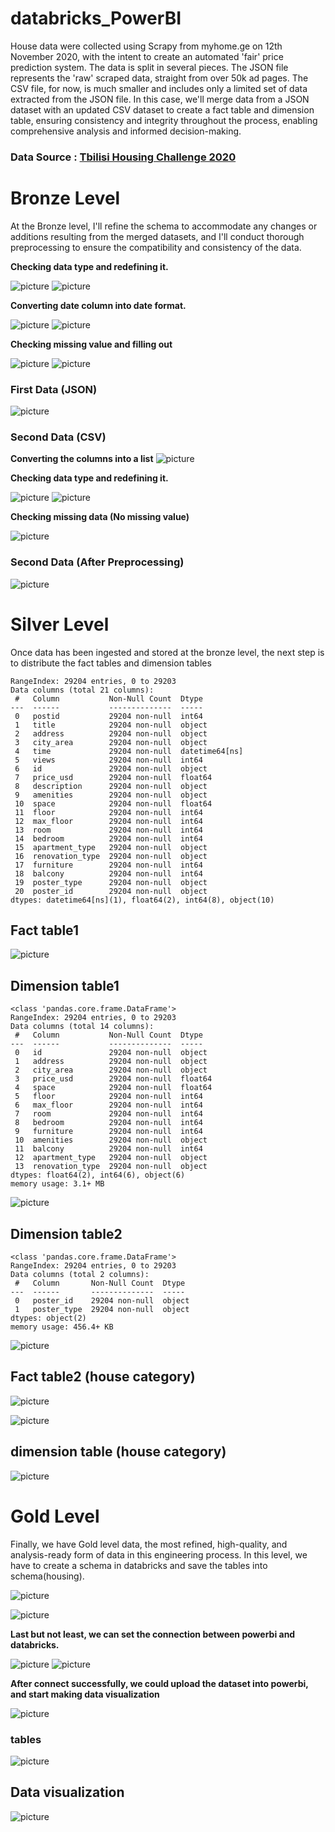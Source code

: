 # databricks_PowerBI
House data were collected using Scrapy from myhome.ge on 12th November 2020, with the intent to create an automated 'fair' price prediction system. The data is split in several pieces. The JSON file represents the 'raw' scraped data, straight from over 50k ad pages. The CSV file, for now, is much smaller and includes only a limited set of data extracted from the JSON file. In this case, we'll merge data from a JSON dataset with an updated CSV dataset to create a fact table and dimension table, ensuring consistency and integrity throughout the process, enabling comprehensive analysis and informed decision-making.

### Data Source : [Tbilisi Housing Challenge 2020](https://www.kaggle.com/datasets/tornikeonoprishvili/tbilisi-housing-challenge-2020)

# Bronze Level
At the Bronze level, I'll refine the schema to accommodate any changes or additions resulting from the merged datasets, and I'll conduct thorough preprocessing to ensure the compatibility and consistency of the data.

**Checking data type and redefining it.**

![picture](./images/image1.jpg "p") 
![picture](./images/image2.jpg "p")

**Converting date column into date format.**

![picture](./images/image3.jpg "p") 
![picture](./images/image4.jpg "p")

**Checking missing value and filling out**

![picture](./images/image5.jpg "p") 
![picture](./images/image6.jpg "p")

### First Data (JSON)

![picture](./images/image7.jpg "p")

### Second Data (CSV)

**Converting the columns into a list**
![picture](./images/image8.jpg "p")

**Checking data type and redefining it.**

![picture](./images/image9.jpg "p")
![picture](./images/image10.jpg "p")

**Checking missing data (No missing value)**

![picture](./images/image11.jpg "p")

### Second Data (After Preprocessing)

![picture](./images/image12.jpg "p")


# Silver Level

Once data has been ingested and stored at the bronze level, the next step is to distribute the fact tables and dimension tables

```
RangeIndex: 29204 entries, 0 to 29203
Data columns (total 21 columns):
 #   Column           Non-Null Count  Dtype         
---  ------           --------------  -----         
 0   postid           29204 non-null  int64         
 1   title            29204 non-null  object        
 2   address          29204 non-null  object        
 3   city_area        29204 non-null  object        
 4   time             29204 non-null  datetime64[ns]
 5   views            29204 non-null  int64         
 6   id               29204 non-null  object        
 7   price_usd        29204 non-null  float64       
 8   description      29204 non-null  object        
 9   amenities        29204 non-null  object        
 10  space            29204 non-null  float64       
 11  floor            29204 non-null  int64         
 12  max_floor        29204 non-null  int64         
 13  room             29204 non-null  int64         
 14  bedroom          29204 non-null  int64         
 15  apartment_type   29204 non-null  object        
 16  renovation_type  29204 non-null  object        
 17  furniture        29204 non-null  int64         
 18  balcony          29204 non-null  int64         
 19  poster_type      29204 non-null  object        
 20  poster_id        29204 non-null  object        
dtypes: datetime64[ns](1), float64(2), int64(8), object(10)
```

## Fact table1

![picture](./images/image13.jpg "p")

## Dimension table1

```
<class 'pandas.core.frame.DataFrame'>
RangeIndex: 29204 entries, 0 to 29203
Data columns (total 14 columns):
 #   Column           Non-Null Count  Dtype  
---  ------           --------------  -----  
 0   id               29204 non-null  object 
 1   address          29204 non-null  object 
 2   city_area        29204 non-null  object 
 3   price_usd        29204 non-null  float64
 4   space            29204 non-null  float64
 5   floor            29204 non-null  int64  
 6   max_floor        29204 non-null  int64  
 7   room             29204 non-null  int64  
 8   bedroom          29204 non-null  int64  
 9   furniture        29204 non-null  int64  
 10  amenities        29204 non-null  object 
 11  balcony          29204 non-null  int64  
 12  apartment_type   29204 non-null  object 
 13  renovation_type  29204 non-null  object 
dtypes: float64(2), int64(6), object(6)
memory usage: 3.1+ MB
```

![picture](./images/image14.jpg "p")


## Dimension table2

```
<class 'pandas.core.frame.DataFrame'>
RangeIndex: 29204 entries, 0 to 29203
Data columns (total 2 columns):
 #   Column       Non-Null Count  Dtype 
---  ------       --------------  ----- 
 0   poster_id    29204 non-null  object
 1   poster_type  29204 non-null  object
dtypes: object(2)
memory usage: 456.4+ KB
```

![picture](./images/image15.jpg "p")

## Fact table2 (house category)

![picture](./images/image16.jpg "p")

![picture](./images/image17.jpg "p")

## dimension table (house category)

![picture](./images/image18.jpg "p")

# Gold Level

Finally, we have Gold level data, the most refined, high-quality, and analysis-ready form of data in this engineering process. In this level, we have to create a schema in databricks and save the tables into schema(housing). 


![picture](./images/image19.jpg "p")

![picture](./images/image20.jpg "p")



**Last but not least, we can set the connection between powerbi and databricks.** 

![picture](./images/image21.jpg "p")
![picture](./images/image22.jpg "p")


**After connect successfully, we could upload the dataset into powerbi, and start making data visualization**


![picture](./images/image23.jpg "p")

### tables

![picture](./images/image24.jpg "p")

## Data visualization

![picture](./images/image25.jpg "p")